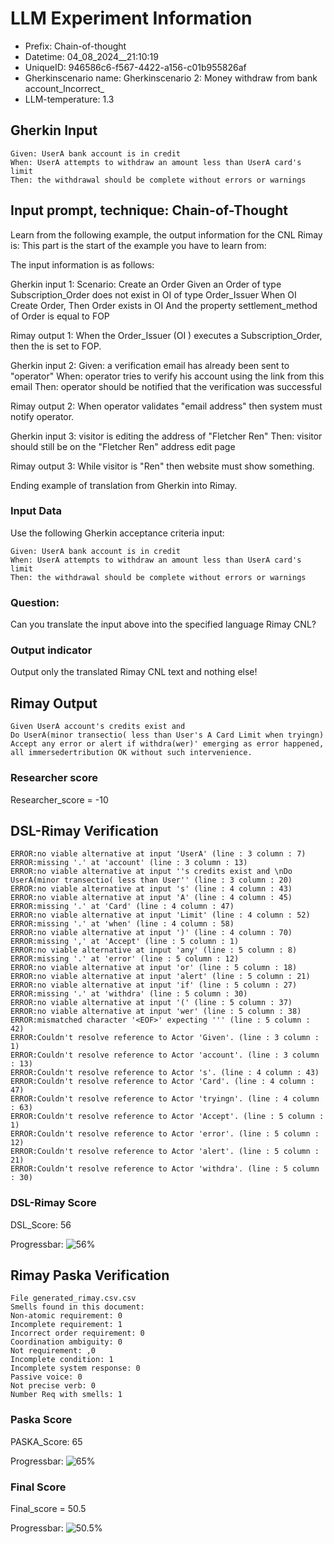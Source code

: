 

# LLM Experiment Information
* Prefix:   Chain-of-thought
* Datetime: 04_08_2024__21:10:19
* UniqueID: 946586c6-f567-4422-a156-c01b955826af
* Gherkinscenario name: Gherkinscenario 2: Money withdraw from bank account_Incorrect_
* LLM-temperature: 1.3

        

## Gherkin Input
```
Given: UserA bank account is in credit
When: UserA attempts to withdraw an amount less than UserA card's limit
Then: the withdrawal should be complete without errors or warnings
```
    



## Input prompt, technique: Chain-of-Thought


Learn from the following example, the output information for the CNL Rimay is: 
This part is the start of the example you have to learn from:

The input information is as follows: 

Gherkin input 1:
Scenario: Create an Order
Given an Order of type Subscription_Order does not exist in OI of type Order_Issuer 
When OI Create Order, 
Then Order exists in OI 
And the property settlement_method of Order is equal to FOP


Rimay output 1:
When the Order_Issuer (OI ) executes  a Subscription_Order, 
then the  is set to FOP.


Gherkin input 2:
Given: a verification email has already been sent to "operator"
When: operator tries to verify his account using the link from this email
Then: operator should be notified that the verification was successful

Rimay output 2:
When operator validates "email address" 
then system must notify operator.  
 

Gherkin input 3: 
visitor is editing the address of "Fletcher Ren"
Then: visitor should still be on the "Fletcher Ren" address edit page


Rimay output 3:
While visitor is "Ren" 
then website must show something.


Ending example of translation from Gherkin into Rimay.


### Input Data
Use the following Gherkin acceptance criteria input: 
```
Given: UserA bank account is in credit
When: UserA attempts to withdraw an amount less than UserA card's limit
Then: the withdrawal should be complete without errors or warnings
```

### Question:
Can you translate the input above into the specified language Rimay CNL?

### Output indicator
Output only the translated Rimay CNL text and nothing else!


## Rimay Output
```
Given UserA account's credits exist and 
Do UserA(minor transectio( less than User's A Card Limit when tryingn)
Accept any error or alert if withdra(wer)' emerging as error happened, all immersedertribution OK without such intervenience.
``` 
            

### Researcher score
Researcher_score = -10




## DSL-Rimay Verification
```
ERROR:no viable alternative at input 'UserA' (line : 3 column : 7)
ERROR:missing '.' at 'account' (line : 3 column : 13)
ERROR:no viable alternative at input ''s credits exist and \nDo UserA(minor transectio( less than User'' (line : 3 column : 20)
ERROR:no viable alternative at input 's' (line : 4 column : 43)
ERROR:no viable alternative at input 'A' (line : 4 column : 45)
ERROR:missing '.' at 'Card' (line : 4 column : 47)
ERROR:no viable alternative at input 'Limit' (line : 4 column : 52)
ERROR:missing '.' at 'when' (line : 4 column : 58)
ERROR:no viable alternative at input ')' (line : 4 column : 70)
ERROR:missing ',' at 'Accept' (line : 5 column : 1)
ERROR:no viable alternative at input 'any' (line : 5 column : 8)
ERROR:missing '.' at 'error' (line : 5 column : 12)
ERROR:no viable alternative at input 'or' (line : 5 column : 18)
ERROR:no viable alternative at input 'alert' (line : 5 column : 21)
ERROR:no viable alternative at input 'if' (line : 5 column : 27)
ERROR:missing '.' at 'withdra' (line : 5 column : 30)
ERROR:no viable alternative at input '(' (line : 5 column : 37)
ERROR:no viable alternative at input 'wer' (line : 5 column : 38)
ERROR:mismatched character '<EOF>' expecting ''' (line : 5 column : 42)
ERROR:Couldn't resolve reference to Actor 'Given'. (line : 3 column : 1)
ERROR:Couldn't resolve reference to Actor 'account'. (line : 3 column : 13)
ERROR:Couldn't resolve reference to Actor 's'. (line : 4 column : 43)
ERROR:Couldn't resolve reference to Actor 'Card'. (line : 4 column : 47)
ERROR:Couldn't resolve reference to Actor 'tryingn'. (line : 4 column : 63)
ERROR:Couldn't resolve reference to Actor 'Accept'. (line : 5 column : 1)
ERROR:Couldn't resolve reference to Actor 'error'. (line : 5 column : 12)
ERROR:Couldn't resolve reference to Actor 'alert'. (line : 5 column : 21)
ERROR:Couldn't resolve reference to Actor 'withdra'. (line : 5 column : 30)

```
### DSL-Rimay Score
DSL_Score: 56

Progressbar: ![56%](https://progress-bar.dev/56)

            


## Rimay Paska Verification
```
File generated_rimay.csv.csv
Smells found in this document: 
Non-atomic requirement: 0
Incomplete requirement: 1
Incorrect order requirement: 0
Coordination ambiguity: 0
Not requirement: ,0
Incomplete condition: 1
Incomplete system response: 0
Passive voice: 0
Not precise verb: 0
Number Req with smells: 1

```
### Paska Score
PASKA_Score: 65

Progressbar: ![65%](https://progress-bar.dev/65)

            

### Final Score
Final_score = 50.5

Progressbar: ![50.5%](https://progress-bar.dev/50.5)

